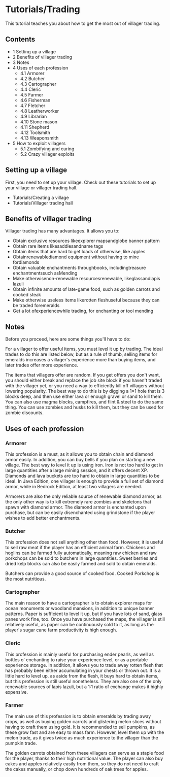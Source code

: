 # Tutorials/Trading
This tutorial teaches you about how to get the most out of villager trading.

## Contents
- 1 Setting up a village
- 2 Benefits of villager trading
- 3 Notes
- 4 Uses of each profession
	- 4.1 Armorer
	- 4.2 Butcher
	- 4.3 Cartographer
	- 4.4 Cleric
	- 4.5 Farmer
	- 4.6 Fisherman
	- 4.7 Fletcher
	- 4.8 Leatherworker
	- 4.9 Librarian
	- 4.10 Stone mason
	- 4.11 Shepherd
	- 4.12 Toolsmith
	- 4.13 Weaponsmith
- 5 How to exploit villagers
	- 5.1 Zombifying and curing
	- 5.2 Crazy villager exploits

## Setting up a village
First, you need to set up your village. Check out these tutorials to set up your village or villager trading hall.

- Tutorials/Creating a village
- Tutorials/Villager trading hall

## Benefits of villager trading
Villager trading has many advantages. It allows you to:

- Obtain exclusive resources likeexplorer mapsandglobe banner pattern
- Obtain rare items likesaddlesandname tags
- Obtain items that are hard to get loads of otherwise, like apples
- Obtainrenewablediamond equipment without having to mine fordiamonds
- Obtain valuable enchantments throughbooks, includingtreasure enchantmentssuch asMending
- Make otherwisenon-renewable resourcesrenewable, likeglassandlapis lazuli
- Obtain infinite amounts of late-game food, such as golden carrots and cooked steak
- Make otherwise useless items likerotten fleshuseful because they can be traded foremeralds
- Get a lot ofexperiencewhile trading, for enchanting or tool mending

## Notes
Before you proceed, here are some things you'll have to do:

For a villager to offer useful items, you must level it up by trading. The ideal trades to do this are listed below, but as a rule of thumb, selling items for emeralds increases a villager's experience more than buying items, and later trades offer more experience.

The items that villagers offer are random. If you get offers you don't want, you should either break and replace the job site block if you haven't traded with the villager yet, or you need a way to efficiently kill off villagers without lowering popularity. The best way to do this is by digging a 1×1 hole that is 3 blocks deep, and then use either lava or enough gravel or sand to kill them. You can also use magma blocks, campfires, and flint & steel to do the same thing. You can use zombies and husks to kill them, but they can be used for zombie discounts.

## Uses of each profession
### Armorer
This profession is a must, as it allows you to obtain chain and diamond armor easily. In addition, you can buy bells if you plan on starting a new village. The best way to level it up is using iron. Iron is not too hard to get in large quantities after a large mining session, and it offers decent XP. Diamonds and lava buckets are too hard to obtain in large quantities to be ideal. In Java Edition, one villager is enough to provide a full set of diamond armor, while in Bedrock Edition, at least two villagers are needed.

Armorers are also the only reliable source of renewable diamond armor, as the only other way is to kill extremely rare zombies and skeletons that spawn with diamond armor. The diamond armor is enchanted upon purchase, but can be easily disenchanted using grindstone if the player wishes to add better enchantments.

### Butcher
This profession does not sell anything other than food. However, it is useful to sell raw meat if the player has an efficient animal farm. Chickens and hoglins can be farmed fully automatically, meaning raw chicken and raw porkchops can be sold to butchers in large quantities. Sweet berries and dried kelp blocks can also be easily farmed and sold to obtain emeralds.

Butchers can provide a good source of cooked food. Cooked Porkchop is the most nutritious. 

### Cartographer
The main reason to have a cartographer is to obtain explorer maps for ocean monuments or woodland mansions, in addition to unique banner patterns. Paper is sufficient to level it up, but if you have lots of sand, glass panes work fine, too. Once you have purchased the maps, the villager is still relatively useful, as paper can be continuously sold to it, as long as the player's sugar cane farm productivity is high enough.

### Cleric
This profession is mainly useful for purchasing ender pearls, as well as bottles o' enchanting to raise your experience level, or as a portable experience storage. In addition, it allows you to trade away rotten flesh that has probably been either accumulating in your chests or thrown out. It is a little hard to level up, as aside from the flesh, it buys hard to obtain items, but this profession is still useful nonetheless. They are also one of the only renewable sources of lapis lazuli, but a 1:1 ratio of exchange makes it highly expensive. 

### Farmer
The main use of this profession is to obtain emeralds by trading away crops, as well as buying golden carrots and glistering melon slices without having to craft them using gold. It is recommended to sell pumpkins, as these grow fast and are easy to mass farm. However, level them up with the melon trade, as it gives twice as much experience to the villager than the pumpkin trade.

The golden carrots obtained from these villagers can serve as a staple food for the player, thanks to their high nutritional value. The player can also buy cakes and apples relatively easily from them, so they do not need to craft the cakes manually, or chop down hundreds of oak trees for apples.

